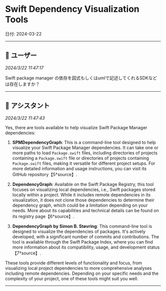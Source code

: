 # Swift Dependency Visualization Tools

日付: 2024-03-22

---

## 👤 ユーザー
*2024/3/22 11:47:17*

Swift package manager の依存を図式もしくはumlで記述してくれるSDKなどは存在しますか？

---

## 🤖 アシスタント
*2024/3/22 11:47:43*

Yes, there are tools available to help visualize Swift Package Manager dependencies:

1. **SPMDependencyGraph**: This is a command-line tool designed to help visualize your Swift Package Manager dependencies. It can take one or more paths to load `Package.swift` files, including directories of projects containing a `Package.swift` file or directories of projects containing `Package.swift` files, making it versatile for different project setups. For more detailed information and usage instructions, you can visit its GitHub repository【5†source】.

2. **DependencyGraph**: Available on the Swift Package Registry, this tool focuses on visualizing local dependencies, i.e., Swift packages stored locally within a project. While it includes remote dependencies in its visualization, it does not clone those dependencies to determine their dependency graph, which could be a limitation depending on your needs. More about its capabilities and technical details can be found on its registry page【6†source】.

3. **DependencyGraph by Simon B. Støvring**: This command-line tool is designed to visualize the dependencies of packages. It's actively developed, with a significant number of commits and contributions. The tool is available through the Swift Package Index, where you can find more information about its compatibility, usage, and development status【7†source】.

These tools provide different levels of functionality and focus, from visualizing local project dependencies to more comprehensive analyses including remote dependencies. Depending on your specific needs and the complexity of your project, one of these tools might suit you well.

---
